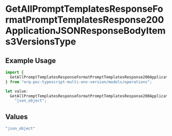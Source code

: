 # GetAllPromptTemplatesResponseFormatPromptTemplatesResponse200ApplicationJSONResponseBodyItems3VersionsType

## Example Usage

```typescript
import {
  GetAllPromptTemplatesResponseFormatPromptTemplatesResponse200ApplicationJSONResponseBodyItems3VersionsType,
} from "orq-poc-typescript-multi-env-version/models/operations";

let value:
  GetAllPromptTemplatesResponseFormatPromptTemplatesResponse200ApplicationJSONResponseBodyItems3VersionsType =
    "json_object";
```

## Values

```typescript
"json_object"
```